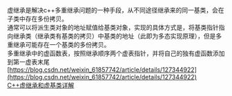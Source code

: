 虚继承是解决c++多重继承问题的一种手段，从不同途径继承来的同一基类，会在子类中存在多份拷贝。  
通常可以将派生类对象的地址赋值给基类对象，实现的具体方式是，将基类指针指向继承类（继承类有基类的拷贝）中基类的地址（此即为多态实现原理），但是多重继承可能存在一个基类的多份拷贝。  
多重继承中的虚函数表，按照继承顺序两个虚表指针，并将自己的独有虚函数添加到第一虚表末尾  
[https://blog.csdn.net/weixin_61857742/article/details/127344922](https://blog.csdn.net/weixin_61857742/article/details/127344922)  
[C++虚继承和虚基类详解](https://zhuanlan.zhihu.com/p/342271992)